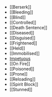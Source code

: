 - [[Berserk]]
- [[Bleeding]]
- [[Blind]]
- [[Controlled]]
- [[Death Sentence]]
- [[Diseased]]
- [[Disguised]]
- [[Frightened]]
- [[Held]]
- [[Immobilised]]
- [Impetuous](Rulebook/states/Impetuous)
- [[On Fire]]
- [[Poisoned]]
- [[Prone]]
- [[Reloading]]
- [[Spirit Block]]
- [[Stunned]]